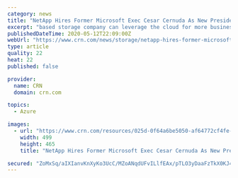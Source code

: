 ```yaml
---
category: news
title: "NetApp Hires Former Microsoft Exec Cesar Cernuda As New President"
excerpt: "based storage company can leverage the cloud for more business opportunities. Cernuda in his LinkedIn profile unveiled his planned move from Microsoft to NetApp, writing that after 23 years with Microsoft he is moving to a new personal and professional challenge. [Related: CRN Exclusive: NetApp CEO George Kurian On Keystone, Clouds And ..."
publishedDateTime: 2020-05-12T22:09:00Z
webUrl: "https://www.crn.com/news/storage/netapp-hires-former-microsoft-exec-cesar-cernuda-as-new-president"
type: article
quality: 22
heat: 22
published: false

provider:
  name: CRN
  domain: crn.com

topics:
  - Azure

images:
  - url: "https://www.crn.com/resources/025d-0f64a6be5050-af64772cf4fe-1000/netapp_cesar_cernuda_20200512172809.jpg"
    width: 499
    height: 465
    title: "NetApp Hires Former Microsoft Exec Cesar Cernuda As New President"

secured: "ZoMxSq/aIXIanvKnXyKo3UcC/MZoANqdUFvILlfEAx/pTLO3yDaaFzTkX0KJ45DSfqiFa1ySpX8HRltNQcvxGUmku+AfUCOBBJOZReC3zqALfWaKV+Qg5edMXj7nIw9N/MkdYBYqbPLH21Jc53b/MOUHeLwEd1CSUMU8ELuBE6d3IX+8f33cExxE6vth6OGY+kX+sCNdFWZ5nBRR97bJoHopSiAwcuWhT5RtZWC6gA6LZDVzverJ7yoEyES0/dSlNvQtE7Vd9I8/WbOhCTlTIKXRlyhSO7IwUctsY0Ob8RqZ4UeQnHr/PO8xB6RSh90Q;siNwJdESofnW0EekBZm3jQ=="
---
```


